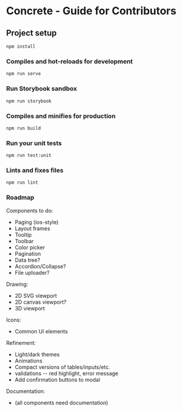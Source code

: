 # Concrete - Guide for Contributors

## Project setup
```
npm install
```

### Compiles and hot-reloads for development
```
npm run serve
```

### Run Storybook sandbox
```
npm run storybook
```

### Compiles and minifies for production
```
npm run build
```

### Run your unit tests
```
npm run test:unit
```

### Lints and fixes files
```
npm run lint
```

### Roadmap

Components to do:
  * Paging (ios-style)
  * Layout frames
  * Tooltip
  * Toolbar
  * Color picker
  * Pagination
  * Data tree?
  * Accordion/Collapse?
  * File uploader?

Drawing:
  * 2D SVG viewport
  * 2D canvas viewport?
  * 3D viewport

Icons:
  * Common UI elements

Refinement:
  * Light/dark themes
  * Animations
  * Compact versions of tables/inputs/etc.
  * validations -- red highlight, error message
  * Add confirmation buttons to modal

Documentation:
  * (all components need documentation)
